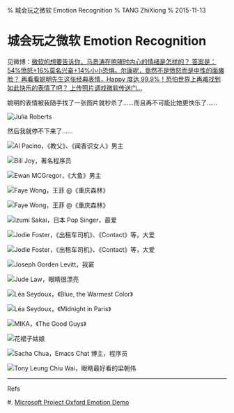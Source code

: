% 城会玩之微软 Emotion Recognition
% TANG ZhiXiong
% 2015-11-13

城会玩之微软 Emotion Recognition
================================

见微博：[微软的想要告诉你，马景涛在咆哮时内心的情绪是怎样的？
    答案是：54%愤怒+16%莫名兴奋+14%小小恐惧。尔康呢，竟然不是愤怒而是中性的面瘫脸？
    再看看姚明先生这张经典表情，Happy 度达 99.9%！恐怕世界上再难找到如此快乐的表情了吧？
    上传照片调戏微软传送门...](http://weibo.com/1286528122/D3FU7peRt?ref=home&rid=3_0_1_2666934344484769788&type=comment)

姚明的表情被我随手找了一张图片就秒杀了……而且再不可能比她更快乐了……

![Julia Roberts](http://gnat.qiniudn.com/pics/Julia_Roberts.png)

然后我就停不下来了……

![Al Pacino，《教父》、《闻香识女人》男主](http://gnat.qiniudn.com/pics/Al_Pacino.png)

![Bill Joy，著名程序员](http://gnat.qiniudn.com/pics/Bill_Joy.png)

![Ewan MCGregor，《大鱼》男主](http://gnat.qiniudn.com/pics/Ewan_McGregor.png)

![Faye Wong，王菲 @《重庆森林》](http://gnat.qiniudn.com/pics/Faye_Wang.png)

![Faye Wong，王菲 @《重庆森林》](http://gnat.qiniudn.com/pics/Faye_Wang2.png)

![Izumi Sakai，日本 Pop Singer，最爱](http://gnat.qiniudn.com/pics/Izumi_Sakai.png)

![Jodie Foster，《出租车司机》、《Contact》等，大爱](http://gnat.qiniudn.com/pics/Jodie_Foster.png)

![Jodie Foster，《出租车司机》、《Contact》等，大爱](http://gnat.qiniudn.com/pics/Jodie_Foster2.png)

![Joseph Gorden Levitt，我窘](http://gnat.qiniudn.com/pics/Joseph_Gorden_Levitt.png)

![Jude Law，眼睛很漂亮](http://gnat.qiniudn.com/pics/Jude_Law.png)

![Léa Seydoux，《Blue, the Warmest Color》](http://gnat.qiniudn.com/pics/Léa_Seydoux.png)

![Léa Seydoux，《Midnight in Paris》[^paris]](http://gnat.qiniudn.com/pics/Léa_Seydoux3.png)

[^paris]: [现在不是 Paris in the rain，而是 Paris in Terror。感到很难过。](notes.html#french-terror-attacks)

![MIKA，《The Good Guys》](http://gnat.qiniudn.com/pics/MIKA.png)

![花裙子姑娘](http://gnat.qiniudn.com/pics/Nobody.png)

![Sacha Chua，Emacs Chat 博主，程序员](http://gnat.qiniudn.com/pics/Sacha_Chua.png)

![Tony Leung Chiu Wai，眼睛最好看的梁朝伟](http://gnat.qiniudn.com/pics/Tony_Leung_Chiu_Wai.png)

---

Refs

#. [Microsoft Project Oxford Emotion Demo](https://www.projectoxford.ai/demo/emotion#detection)
